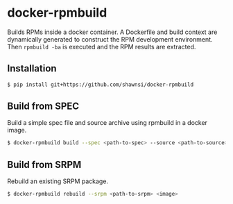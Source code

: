 docker-rpmbuild
===============

Builds RPMs inside a docker container.  A Dockerfile and build context are 
dynamically generated to construct the RPM development environment.  Then
`rpmbuild -ba` is executed and the RPM results are extracted.

Installation
------------

```bash
$ pip install git+https://github.com/shawnsi/docker-rpmbuild
```

Build from SPEC
---------------

Build a simple spec file and source archive using rpmbuild in a docker image.

```bash
$ docker-rpmbuild build --spec <path-to-spec> --source <path-to-source> <image>
```

Build from SRPM
---------------

Rebuild an existing SRPM package.

```bash
$ docker-rpmbuild rebuild --srpm <path-to-srpm> <image>
```
